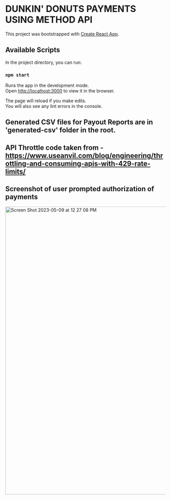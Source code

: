 # DUNKIN' DONUTS PAYMENTS USING METHOD API

This project was bootstrapped with [Create React App](https://github.com/facebook/create-react-app).

## Available Scripts

In the project directory, you can run:

### `npm start`

Runs the app in the development mode.\
Open [http://localhost:3000](http://localhost:3000) to view it in the browser.

The page will reload if you make edits.\
You will also see any lint errors in the console.

## Generated CSV files for Payout Reports are in 'generated-csv' folder in the root.

## API Throttle code taken from - https://www.useanvil.com/blog/engineering/throttling-and-consuming-apis-with-429-rate-limits/

## Screenshot of user prompted authorization of payments

<img width="901" alt="Screen Shot 2023-05-09 at 12 27 08 PM" src="https://github.com/shar09/method-dunkin-donuts/assets/49252642/09f759ff-3c11-478a-8edd-340bcb6e6575">
